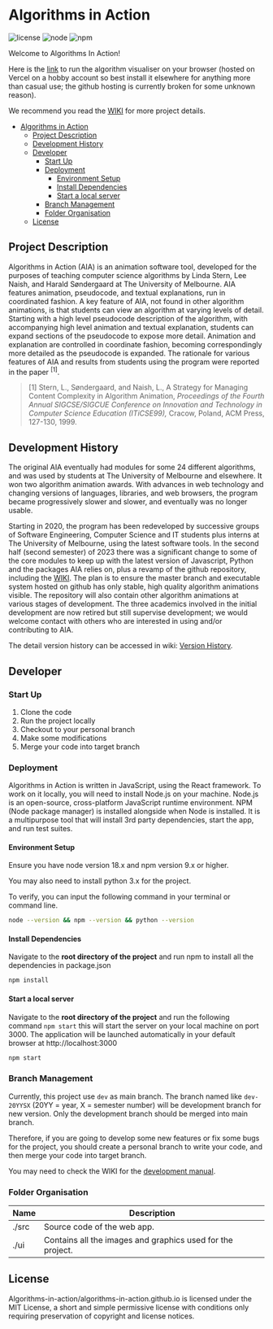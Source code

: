# Algorithms in Action

![license](https://img.shields.io/badge/license-MIT-Green) ![node](https://img.shields.io/badge/node-v22.13.0-blue) ![npm](https://img.shields.io/badge/npm-10.9.2-blue)

Welcome to Algorithms In Action!

Here is the [link](https://dev-aia.vercel.app/) to run the algorithm
visualiser on your browser (hosted on Vercel on a hobby account so best
install it elsewhere for anything more than casual use; the github hosting is
currently broken for some unknown reason).


We recommend you read the [WIKI](https://github.com/algorithms-in-action/algorithms-in-action.github.io/wiki) for more project details.

- [Algorithms in Action](#algorithms-in-action)
  - [Project Description](#project-description)
  - [Development History](#development-history)
  - [Developer](#developer)
    - [Start Up](#start-up)
    - [Deployment](#deployment)
      - [Environment Setup](#environment-setup)
      - [Install Dependencies](#install-dependencies)
      - [Start a local server](#start-a-local-server)
    - [Branch Management](#branch-management)
    - [Folder Organisation](#folder-organisation)
  - [License](#license)

## Project Description

Algorithms in Action (AIA) is an animation software tool, developed for the purposes of teaching computer science algorithms by Linda Stern, Lee Naish, and Harald Søndergaard at The University of Melbourne. AIA features animation, pseudocode, and textual explanations, run in coordinated fashion. A key feature of AIA, not found in other algorithm animations, is that students can view an algorithm at varying levels of detail. Starting with a high level pseudocode description of the algorithm, with accompanying high level animation and textual explanation, students can expand sections of the pseudocode to expose more detail. Animation and explanation are controlled in coordinate fashion, becoming correspondingly more detailed as the pseudocode is expanded. The rationale for various features of AIA and results from students using the program were reported in the paper <sup>[1]</sup>.

> [1] Stern, L., Søndergaard, and Naish, L., A Strategy for Managing Content Complexity in Algorithm Animation, *Proceedings of the Fourth Annual SIGCSE/SIGCUE Conference on Innovation and* *Technology in Computer Science Education (ITiCSE99),* Cracow, Poland, ACM Press, 127-130, 1999.

## Development History

The original AIA eventually had modules for some 24 different algorithms, and was used by students at The University of Melbourne and elsewhere. It won two algorithm animation awards. With advances in web technology and changing versions of languages, libraries, and web browsers, the program became progressively slower and slower, and eventually was no longer usable.

Starting in 2020, the program has been redeveloped by successive groups of Software Engineering, Computer Science and IT students plus interns at The University of Melbourne, using the latest software tools. In the second half (second semester) of 2023 there was a significant change to some of the core modules to keep up with the latest version of Javascript, Python and the packages AIA relies on, plus a revamp of the github repository, including the [WIKI](https://github.com/algorithms-in-action/algorithms-in-action.github.io/wiki). The plan is to ensure the master branch and executable system hosted on github has only stable, high quality algorithm animations visible. The repository will also contain other algorithm animations at various stages of development. The three academics involved in the initial development are now retired but still supervise development; we would welcome contact with others who are interested in using and/or contributing to AIA.

The detail version history can be accessed in wiki: [Version History](https://github.com/algorithms-in-action/algorithms-in-action.github.io/wiki/Version-History).

## Developer

### Start Up

1. Clone the code
2. Run the project locally
3. Checkout to your personal branch
4. Make some modifications
5. Merge your code into target branch

### Deployment

Algorithms in Action is written in JavaScript, using the React framework. To work on it locally, you will need to install Node.js on your machine. Node.js is an open-source, cross-platform JavaScript runtime environment. NPM (Node package manager) is installed alongside when Node is installed. It is a multipurpose tool that will install 3rd party dependencies, start the app, and run test suites.

#### Environment Setup

Ensure you have node version 18.x and npm version 9.x or higher.

You may also need to install python 3.x for the project.

To verify, you can input the following command in your terminal or command line.

```bash
node --version && npm --version && python --version
```

#### Install Dependencies

Navigate to the **root directory of the project** and run npm to install all the dependencies in package.json

```bash
npm install
```

#### Start a local server

Navigate to the **root directory of the project** and run the following command `npm start` this will start the server on your local machine on port 3000. The application will be launched automatically in your default browser at http://localhost:3000

```bash
npm start
```

### Branch Management

Currently, this project use `dev` as main branch. The branch named like `dev-20YYSX` (20YY = year, X = semester number) will be development branch for new version. Only the development branch should be merged into main branch.

Therefore, if you are going to develop some new features or fix some bugs for the project, you should create a personal branch to write your code, and then merge your code into target branch.

You may need to check the WIKI for the [development manual](https://github.com/algorithms-in-action/algorithms-in-action.github.io/wiki/Development-Manual).

### Folder Organisation

| Name  | Description                                                |
| ----- | ---------------------------------------------------------- |
| ./src | Source code of the web app.                                |
| ./ui  | Contains all the images and graphics used for the project. |

## License

Algorithms-in-action/algorithms-in-action.github.io is licensed under the MIT License, a short and simple permissive license with conditions only requiring preservation of copyright and license notices.

